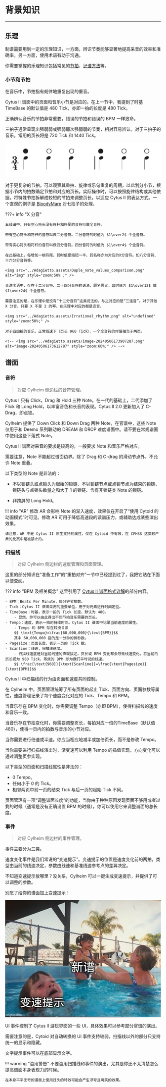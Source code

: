 # 背景知识

---

## 乐理

制谱需要用到一定的乐理知识，一方面，辨识节奏能够显著地提高采音的效率和准确率，另一方面，使用术语有助于沟通。

你需要掌握的乐理知识包括常见的[节拍](https://zh.wikipedia.org/wiki/%E8%8A%82%E6%8B%8D)、[记谱方法](https://zh.wikipedia.org/zh-cn/%E4%BA%94%E7%B7%9A%E8%AD%9C)等。

### 小节和节拍

在音乐中，节拍指有规律地重复出现的重音。

Cytus II 谱面中的页面和音乐小节是对应的。在上一节中，我提到了时基 TimeBase 的默认值是 480 Tick，亦即一拍的长度是 480 Tick。

正确辨认音乐的节拍非常重要，错误的节拍和错误的 BPM 一样致命。

三拍子通常呈现出强弱弱或强弱弱次强弱弱的节奏，相对容易辨认。对于三拍子的音乐，常用的页长将是 720 Tick 和 1440 Tick。

![image-20240506194644949](Adagietto.assets\3-4_meter.png)

对于更复杂的节拍，可以观察其重拍、旋律或乐句重复的周期，以此划分小节，根据小节内的拍数确定节拍和对应的页长。实际操作时，可以按照旋律结构或其他依据，将特殊节拍拆解成较短的节拍来调整页长，以适应 Cytus II 的表达方式。一个直观的例子是 [BloodyMare](https://ct2view.the-kitti.com/chartlist/ivy001_009/chaos) 对七拍子的处理。


???+ info "X 分音"

	五线谱中，只有空心符头没有符杆和符尾的音符叫做全音符。
	
	带有空心符头和符杆的音符叫做二分音符。二分音符的时值为 $1\over2$ 个全音符。
	
	带有实心符头和符杆的音符叫做四分音符。四分音符的时值为 $1\over4$​ 个全音符。
	
	在此基础上，每增加一根符尾，其时值便缩短一半，其名称亦为对应的X分音符。如八分音符、十六分分音符等。
	
	<img src="../Adagietto.assets/Duple_note_values_comparison.png" alt="img" style="zoom:50% ;" />
	
	音游术语中，存在十二分音符、二十四分音符的说法，顾名思义，其时值为 $1\over12$ 或 $1\over24$ 个全音符。
	
	需要注意的是，在乐理中是没有“十二分音符”这类说法的，与之对应的是“三连音”。对于其他 X 分音，只要 X 不是 2 的幂，在乐理中对应的都是连音。
	
	<img src="../Adagietto.assets/Irrational_rhythm.png" alt="undefined" style="zoom:50%;" />
	
	对于四四拍的音乐，正常线速下（页长 960 Tick），一个全音符的时值相当于两页。
	
	<!-- <img src="../Adagietto.assets/image-20240506173907287.png" alt="image-20240506173612787" style="zoom:60%;" /> -->

## 谱面

### 音符

> 对应 Cylheim 侧边栏的音符管理。

<!-- Cytus II 谱面中的 Note 由谱面文件中的 `note_list` 控制，在 Cylheim 中，音符管理统筹了 Note 的 ID、页面、Tick、类型、AR 等属性。 -->

Cytus I 只有 Click，Drag 和 Hold 三种 Note。在一代的基础上，二代添加了 Flick 和 Long Hold，以丰富音色和长音的表现。Cytus II 2.0 更新加入了 C-Drag，即点锁。

Cylheim 提供了 Down Click 和 Down Drag 两种 Note，在官谱中，这些 Note 仅用于和 Deemo 系列联动的 DREAM 和 DROP 难度谱面中。请不要在常规谱面中使用这些下落式 Note。

Cytus II 谱面对采音的要求是较高的，一般要求 Note 和音乐严格对应。

需要注意，Note 不能超过谱面边界。除了 Drag 和 C-drag 的滑动节点外，不允许 Note 重叠。

以下类型的 Note 是非法的：

- 不以锁链头或点锁头为起始的锁链、不以锁链节点或点锁节点为结束的锁链、锁链头与点锁头数量之和大于 1 的锁链、含有非锁链类 Note 的锁链。

- 非跨屏的 Long Hold。

!!! info "AR"
	修改 AR 会影响 Note 的渐入速度，效果仅在开启了“使用 Cytoid 的动画模式”时可见。修改 AR 可用于降低高速段的读谱压力，或辅助达成某些演出效果。
	
	请注意，AR 不是 Cytus II 原生支持的属性，仅在 Cytoid 中有效，在 CFHSS 这类较严肃的比赛中是被禁止的。

### 扫描线

> 对应 Cylheim 侧边栏的速度管理和页面管理。

这里的部分知识在“准备工作”的“重拍对齐”一节中已经提到过了，我把它贴在下面以便查阅。

??? info "BPM 及相关概念"
    这里引用了 [Cytus II 谱面格式详解](https://cytoid.wiki/zh/charting/chart-json.html)的部分内容。
    
    - BPM：Beats Per Minute，每分钟节拍数。
    - Tick：Cytus II 谱面采用的重要单位，用于对元素进行时间定位。
    - TimeBase：时基，表示一拍的 Tick 长度，默认为 480。
        - 显然，你可以由此得出不同节拍音乐需要的页长。
    - Tempo：速度，表示一拍的持续时间。Cytus II 谱面中记录当前速度的属性。
        - Tempo 和 BPM 存在转换关系 
        $$ \text{Tempo}=\frac{60,000,000}{\text{BPM}}$$
        其中 60,000,000 指的是一分钟的微秒数。
    - Pagesize：页面长度，表示一页的 Tick 数。
    - Scanline：线速，扫描线速度。
        - 扫描线速度是对当前线速的直观描述，页长或 BPM 变化都会导致线速变化。将当前的页长视为 960 Tick，等效的 BPM 即为我们平时说的线速。
        $$ \frac{\text{960}}{\text{Scanline}}=\frac{\text{Pagesize}}{\text{BPM}}$$

Cytus II 中扫描线的行为由页面和速度共同控制。

在 Cylheim 中，页面管理统筹了所有页面的起止 Tick、页面方向、页面参数等属性，速度管理记录了每个速度变化对应的 Tick、Tempo 和 BPM。

当音乐存在 BPM 变化时，你需要调整 Tempo（亦即 BPM），使得扫描线的速度和音乐一致。

当音乐存在节拍变化时，你需要调整页长，每拍对应一倍的TimeBase（默认值 480），使得一页内的拍数与音乐的小节对应。

当你需要进行倍速或半速，你应当相应地减半或加倍页长，而不是修改 Tempo。

当你需要进行扫描线演出时，渐变速可以利用 Tempo 的插值实现，方向变化可以通过调整页参实现。

以下类型的页面和扫描线属性是非法的：

  - 0 Tempo。
  - 任何小于 0 的 Tick。
  - 相邻两页中前一页的结束 Tick 与后一页的起始 Tick 不同。

页面管理有一项“调整谱面长度”的功能，当你由于种种原因发现页面不够用或者过剩的时候（通常是没有正确设置 BPM 的时候），你可以使用它来调整谱面的总长度。

### 事件

> 对应 Cylheim 侧边栏的事件管理。

事件主要分为三类。

速度变化事件是我们常说的“变速提示”。变速提示的位置是速度变化前的两拍，类型由当前的线速决定，参数由线速和基准线速参考点的差异决定。

不知道变速提示放哪里？没关系，Cylheim 可以一键生成变速提示，并提供了可以调整的参数。

别忘了给你的谱面加上变速提示！

![speed_event](Adagietto.assets/speed_event.jpeg)

UI 事件控制了 Cytus II 游玩界面的一些 UI，具体效果可以参考部分官谱的演出。

需要注意的是，Cytoid 对自动转换的 UI 事件支持较弱，扫描线以外的部分只支持统一的显示和隐藏。

文字提示事件可以在底部显示文字。

!!! warning "滥用警告"
    不要滥用扫描线和事件的演出，尤其是你还不太清楚怎么提高谱面本身表现力的时候。
    
    在本身平平无奇的谱面上使用过头的特效可能会产生浮夸且可笑的效果。